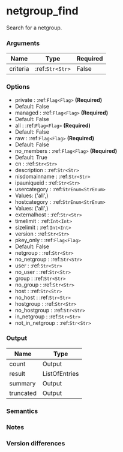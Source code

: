 [//]: # (THE CONTENT BELOW IS GENERATED. DO NOT EDIT.)
# netgroup_find
Search for a netgroup.

### Arguments
|Name|Type|Required
|-|-|-
|criteria|:ref:`Str<Str>`|False

### Options
* private : :ref:`Flag<Flag>` **(Required)**
 * Default: False
* managed : :ref:`Flag<Flag>` **(Required)**
 * Default: False
* all : :ref:`Flag<Flag>` **(Required)**
 * Default: False
* raw : :ref:`Flag<Flag>` **(Required)**
 * Default: False
* no_members : :ref:`Flag<Flag>` **(Required)**
 * Default: True
* cn : :ref:`Str<Str>`
* description : :ref:`Str<Str>`
* nisdomainname : :ref:`Str<Str>`
* ipauniqueid : :ref:`Str<Str>`
* usercategory : :ref:`StrEnum<StrEnum>`
 * Values: ('all',)
* hostcategory : :ref:`StrEnum<StrEnum>`
 * Values: ('all',)
* externalhost : :ref:`Str<Str>`
* timelimit : :ref:`Int<Int>`
* sizelimit : :ref:`Int<Int>`
* version : :ref:`Str<Str>`
* pkey_only : :ref:`Flag<Flag>`
 * Default: False
* netgroup : :ref:`Str<Str>`
* no_netgroup : :ref:`Str<Str>`
* user : :ref:`Str<Str>`
* no_user : :ref:`Str<Str>`
* group : :ref:`Str<Str>`
* no_group : :ref:`Str<Str>`
* host : :ref:`Str<Str>`
* no_host : :ref:`Str<Str>`
* hostgroup : :ref:`Str<Str>`
* no_hostgroup : :ref:`Str<Str>`
* in_netgroup : :ref:`Str<Str>`
* not_in_netgroup : :ref:`Str<Str>`

### Output
|Name|Type
|-|-
|count|Output
|result|ListOfEntries
|summary|Output
|truncated|Output

[//]: # (ADD YOUR NOTES BELOW. THESE WILL BE PICKED EVERY TIME THE DOCS ARE REGENERATED. //end)
### Semantics

### Notes

### Version differences